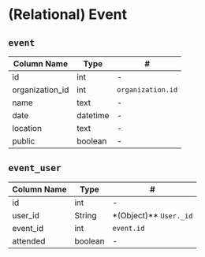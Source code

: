 # **(Relational)** Event

## `event`

| Column Name     | Type     | #                 |
| --------------- | -------- | ----------------- |
| id              | int      | -                 |
| organization_id | int      | `organization.id` |
| name            | text     | -                 |
| date            | datetime | -                 |
| location        | text     | -                 |
| public          | boolean  | -                 |

## `event_user`

| Column Name | Type    | #                         |
| ----------- | ------- | ------------------------- |
| id          | int     | -                         |
| user_id     | String  | \*(Object)\*\* `User._id` |
| event_id    | int     | `event.id`                |
| attended    | boolean | -                         |

